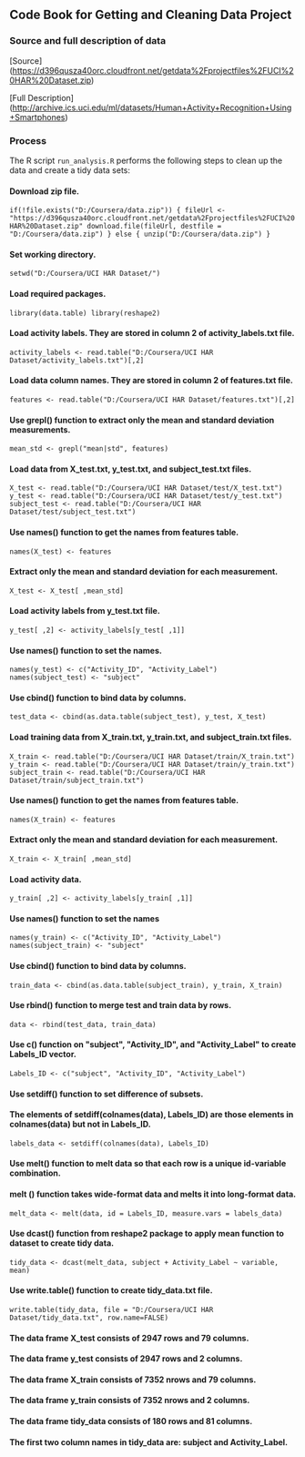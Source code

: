 ## Code Book for Getting and Cleaning Data Project  

### Source and full description of data

[Source] (https://d396qusza40orc.cloudfront.net/getdata%2Fprojectfiles%2FUCI%20HAR%20Dataset.zip)  

	

[Full Description]
(http://archive.ics.uci.edu/ml/datasets/Human+Activity+Recognition+Using+Smartphones)  

	
	
### Process




The R script `run_analysis.R` performs the following steps to clean up the data
and create a tidy data sets:

#### Download zip file.
`if(!file.exists("D:/Coursera/data.zip")) {
fileUrl <- "https://d396qusza40orc.cloudfront.net/getdata%2Fprojectfiles%2FUCI%20HAR%20Dataset.zip"
download.file(fileUrl, destfile = "D:/Coursera/data.zip")
} else {
  unzip("D:/Coursera/data.zip")
}`

#### Set working directory.
`setwd("D:/Coursera/UCI HAR Dataset/")`

#### Load required packages. 
`library(data.table)
library(reshape2)`

#### Load activity labels. They are stored in column 2 of activity_labels.txt file.
`activity_labels <- read.table("D:/Coursera/UCI HAR Dataset/activity_labels.txt")[,2]`

#### Load data column names. They are stored in column 2 of features.txt file.
`features <- read.table("D:/Coursera/UCI HAR Dataset/features.txt")[,2]`

#### Use grepl() function to extract only the mean and standard deviation measurements.
`mean_std <- grepl("mean|std", features)`

#### Load data from X_test.txt, y_test.txt, and subject_test.txt files.
`X_test <- read.table("D:/Coursera/UCI HAR Dataset/test/X_test.txt")
y_test <- read.table("D:/Coursera/UCI HAR Dataset/test/y_test.txt")
subject_test <- read.table("D:/Coursera/UCI HAR Dataset/test/subject_test.txt")`

#### Use names() function to get the names from features table.
`names(X_test) <- features`

#### Extract only the mean and standard deviation for each measurement.
`X_test <- X_test[ ,mean_std]`

#### Load activity labels from y_test.txt file.
`y_test[ ,2] <- activity_labels[y_test[ ,1]]`

#### Use names() function to set the names. 
`names(y_test) <- c("Activity_ID", "Activity_Label")
names(subject_test) <- "subject"`

#### Use cbind() function to bind data by columns.
`test_data <- cbind(as.data.table(subject_test), y_test, X_test)`

#### Load training data from X_train.txt, y_train.txt, and subject_train.txt files.
`X_train <- read.table("D:/Coursera/UCI HAR Dataset/train/X_train.txt")
y_train <- read.table("D:/Coursera/UCI HAR Dataset/train/y_train.txt")
subject_train <- read.table("D:/Coursera/UCI HAR Dataset/train/subject_train.txt")`

#### Use names() function to get the names from features table.
`names(X_train) <- features`

#### Extract only the mean and standard deviation for each measurement.
`X_train <- X_train[ ,mean_std]`

#### Load activity data.
`y_train[ ,2] <- activity_labels[y_train[ ,1]]`

#### Use names() function to set the names
`names(y_train) <- c("Activity_ID", "Activity_Label")
names(subject_train) <- "subject"`

#### Use cbind() function to bind data by columns.
`train_data <- cbind(as.data.table(subject_train), y_train, X_train)`

#### Use rbind() function to merge test and train data by rows.
`data <- rbind(test_data, train_data)`

#### Use c() function on "subject", "Activity_ID", and "Activity_Label" to create Labels_ID vector.
`Labels_ID <- c("subject", "Activity_ID", "Activity_Label")`

#### Use setdiff() function to set difference of subsets. 
#### The elements of setdiff(colnames(data), Labels_ID) are those elements in colnames(data) but not in Labels_ID.
`labels_data <- setdiff(colnames(data), Labels_ID)`

#### Use melt() function to melt data so that each row is a unique id-variable combination.
#### melt () function takes wide-format data and melts it into long-format data.
`melt_data <- melt(data, id = Labels_ID, measure.vars = labels_data)`

#### Use dcast() function from reshape2 package to apply mean function to dataset to create tidy data.
`tidy_data <- dcast(melt_data, subject + Activity_Label ~ variable, mean)`

#### Use write.table() function to create tidy_data.txt file.
`write.table(tidy_data, file = "D:/Coursera/UCI HAR Dataset/tidy_data.txt", row.name=FALSE)`

#### The data frame X_test consists of 2947 rows and 79 columns.
#### The data frame y_test consists of 2947 rows and 2 columns.
#### The data frame X_train consists of 7352 nrows and 79 columns.
#### The data frame y_train consists of 7352 nrows and 2 columns.
#### The data frame tidy_data consists of 180 rows and 81 columns.
#### The first two column names in tidy_data are: subject and Activity_Label.
